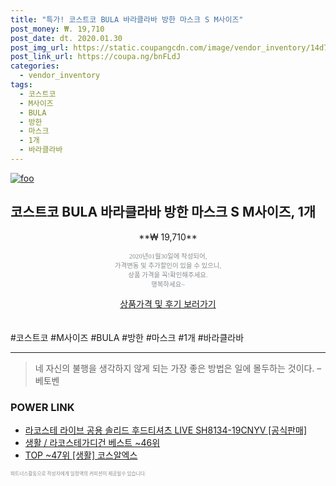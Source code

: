 ```yaml
--- 
title: "특가! 코스트코 BULA 바라클라바 방한 마스크 S M사이즈" 
post_money: ₩. 19,710 
post_date: dt. 2020.01.30 
post_img_url: https://static.coupangcdn.com/image/vendor_inventory/14d7/fada01eed6e364cf2f9e10335cfebbc4fc69f875d2a0dbd7d7d253e88244.jpg 
post_link_url: https://coupa.ng/bnFLdJ 
categories: 
  - vendor_inventory 
tags: 
  - 코스트코 
  - M사이즈 
  - BULA 
  - 방한 
  - 마스크 
  - 1개 
  - 바라클라바 
--- 
```

[![foo](https://static.coupangcdn.com/image/vendor_inventory/14d7/fada01eed6e364cf2f9e10335cfebbc4fc69f875d2a0dbd7d7d253e88244.jpg)](https://coupa.ng/bnFLdJ) 

## 코스트코 BULA 바라클라바 방한 마스크 S M사이즈, 1개 
<p style="text-align: center;">**₩ 19,710**</p> 
<p style="text-align: center;"><span style="color: #898c8f; font-family: Georgia,Times,serif; font-size: 0.75em;">2020년01월30일에 작성되어, <br>가격변동 및 추가할인이 있을 수 있으니,<br> 상품 가격을 꼭!확인해주세요.<br>행복하세요~</span> 
</p>	 
<div markdown="0" style="text-align: center;"><a href="https://coupa.ng/bnFLdJ" class="btn btn--success">상품가격 및 후기 보러가기</a></div> 
<br><br> 
  #코스트코 #M사이즈 #BULA #방한 #마스크 #1개 #바라클라바 
<hr> 

> 네 자신의 불행을 생각하지 않게 되는 가장 좋은 방법은 일에 몰두하는 것이다. – 베토벤 


### POWER LINK

* <a href="https://blog.naver.com/sakai111/221784503617" target="_blank">라코스테 라이브 공용 솔리드 후드티셔츠 LIVE SH8134-19CNYV [공식판매]</a>
* <a href="https://blog.naver.com/santokki14/221779592581" target="_blank">생활 / 라코스테가디건 베스트 ~46위</a>
* <a href="https://blog.naver.com/fasyy4321/221779676173" target="_blank"> TOP ~47위 [생활] 코스알엑스</a>

<span style="color: #898c8f; font-family: Georgia,Times,serif; font-size: 0.55em;">파트너스활동으로 작성자에게 일정액의 커미션이 제공될수 있습니다.</span> 
